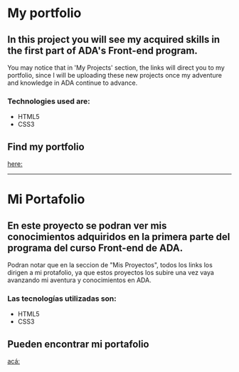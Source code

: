 # My portfolio

## In this project you will see my acquired skills in the first part of ADA's Front-end program.

You may notice that in 'My Projects' section, the links will direct you to my portfolio, since I will be uploading these new projects once my adventure and knowledge in ADA continue to advance.


### Technologies ​​used are:
- HTML5 
- CSS3


## Find my portfolio

[here:](https://ceciliaads.github.io/Ada-8va-portfolio/)

---

# Mi Portafolio

## En este proyecto se podran ver mis conocimientos adquiridos en la primera parte del programa del curso Front-end de ADA.

Podran notar que en la seccion de "Mis Proyectos", todos los links los dirigen a mi protafolio, ya que estos proyectos los subire una vez vaya avanzando mi aventura y conocimientos en ADA. 


### Las tecnologías utilizadas son: 
- HTML5 
- CSS3


## Pueden encontrar mi portafolio 

[acá:](https://ceciliaads.github.io/Ada-8va-portfolio/)

